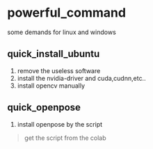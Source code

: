 # powerful_command
some demands for linux and windows

## quick_install_ubuntu
1. remove the useless software
2. install the nvidia-driver and cuda,cudnn,etc..
3. install opencv manually

## quick_openpose
1. install openpose by the script
> get the script from the colab